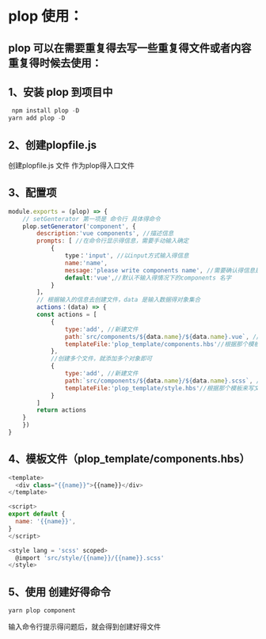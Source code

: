 # plop 使用：

## plop 可以在需要重复得去写一些重复得文件或者内容重复得时候去使用：

## 1、安装 plop 到项目中

```js
 npm install plop -D
yarn add plop -D
```

## 2、创建plopfile.js

创建plopfile.js 文件 作为plop得入口文件

## 3、配置项

```js
module.exports = (plop) => {
    // setGenterator 第一项是 命令行 具体得命令
    plop.setGenerator('component', {
        description:'vue components', //描述信息
        prompts: [ //在命令行显示得信息，需要手动输入确定
            {
                type：'input', //以input方式输入得信息
                name:'name', 
                message:'please write components name', //需要确认得信息是什么，得到的就是输入得信息,
                default:'vue',//默认不输入得情况下的components 名字
            }
        ]，
        // 根据输入的信息去创建文件，data 是输入数据得对象集合
        actions：(data) => {
        const actions = [
            {
                type:'add', //新建文件
                path:`src/components/${data.name}/${data.name}.vue`, //写入到那个文件中去
                templateFile:'plop_template/components.hbs'//根据那个模板来写文件
            },
            //创建多个文件，就添加多个对象即可
            {
                type:'add', //新建文件
                path:`src/components/${data.name}/${data.name}.scss`, //写入到那个文件中去
                templateFile:'plop_template/style.hbs'//根据那个模板来写文件
            }
        ]
        return actions
    }
    })
}
```

## 4、模板文件（plop_template/components.hbs）

```js
<template>
  <div class="{{name}}">{{name}}</div>
</template>

<script>
export default {
  name: '{{name}}',
}
</script>

<style lang = 'scss' scoped>
  @import 'src/style/{{name}}/{{name}}.scss'
</style>

```

## 5、使用 创建好得命令

```js
yarn plop component
```

输入命令行提示得问题后，就会得到创建好得文件

